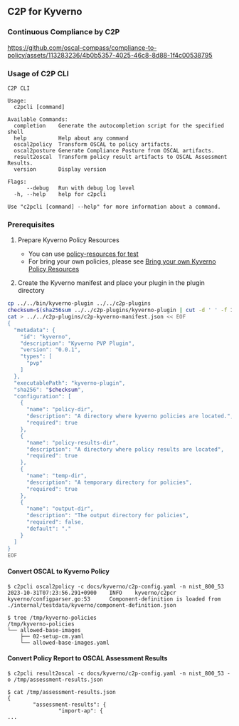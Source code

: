 ## C2P for Kyverno

### Continuous Compliance by C2P 

https://github.com/oscal-compass/compliance-to-policy/assets/113283236/4b0b5357-4025-46c8-8d88-1f4c00538795

### Usage of C2P CLI
```
C2P CLI

Usage:
  c2pcli [command]

Available Commands:
  completion    Generate the autocompletion script for the specified shell
  help          Help about any command
  oscal2policy  Transform OSCAL to policy artifacts.
  oscal2posture Generate Compliance Posture from OSCAL artifacts.
  result2oscal  Transform policy result artifacts to OSCAL Assessment Results.
  version       Display version

Flags:
      --debug   Run with debug log level
  -h, --help    help for c2pcli

Use "c2pcli [command] --help" for more information about a command.
```

### Prerequisites

1. Prepare Kyverno Policy Resources
    - You can use [policy-resources for test](/pkgstdata/kyverno/policy-resources)
    - For bring your own policies, please see [Bring your own Kyverno Policy Resources](#bring-your-own-kyverno-policy-resources)

2. Create the Kyverno manifest and place your plugin in the plugin directory
```bash
cp ../../bin/kyverno-plugin ../../c2p-plugins
checksum=$(sha256sum ../../c2p-plugins/kyverno-plugin | cut -d ' ' -f 1 )
cat > ../../c2p-plugins/c2p-kyverno-manifest.json << EOF
{
  "metadata": {
    "id": "kyverno",
    "description": "Kyverno PVP Plugin",
    "version": "0.0.1",
    "types": [
      "pvp"
    ]
  },
  "executablePath": "kyverno-plugin",
  "sha256": "$checksum",
  "configuration": [
    {
      "name": "policy-dir",
      "description": "A directory where kyverno policies are located.",
      "required": true
    },
    {
      "name": "policy-results-dir",
      "description": "A directory where policy results are located",
      "required": true
    },
    {
      "name": "temp-dir",
      "description": "A temporary directory for policies",
      "required": true
    },
    {
      "name": "output-dir",
      "description": "The output directory for policies",
      "required": false,
      "default": "."
    }
  ]
}
EOF
```


#### Convert OSCAL to Kyverno Policy
```
$ c2pcli oscal2policy -c docs/kyverno/c2p-config.yaml -n nist_800_53
2023-10-31T07:23:56.291+0900    INFO    kyverno/c2pcr   kyverno/configparser.go:53      Component-definition is loaded from ./internal/testdata/kyverno/component-definition.json

$ tree /tmp/kyverno-policies 
/tmp/kyverno-policies
└── allowed-base-images
    ├── 02-setup-cm.yaml
    └── allowed-base-images.yaml
```

#### Convert Policy Report to OSCAL Assessment Results
```
$ c2pcli result2oscal -c docs/kyverno/c2p-config.yaml -n nist_800_53 -o /tmp/assessment-results.json

$ cat /tmp/assessment-results.json
{
        "assessment-results": {
                "import-ap": {
...
```
